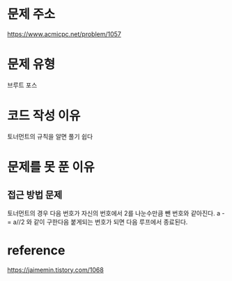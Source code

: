 # 문제 주소
https://www.acmicpc.net/problem/1057
# 문제 유형
브루트 포스
# 코드 작성 이유
토너먼트의 규칙을 알면 풀기 쉽다
# 문제를 못 푼 이유
## 접근 방법 문제
토너먼트의 경우 다음 번호가 자신의 번호에서 2를 나눈수만큼 뺀 번호와 같아진다.
a -= a//2 와 같이 구한다음 붙게되는 번호가 되면 다음 루프에서 종료된다.

# reference
https://jaimemin.tistory.com/1068 